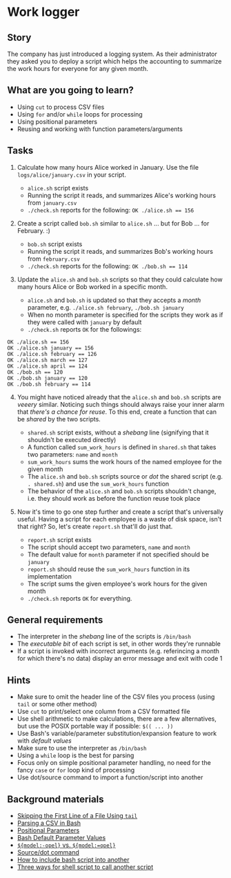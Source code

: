 # Work logger

## Story

The company has just introduced a logging system.
As their administrator they asked you to deploy a script
which helps the accounting to summarize
the work hours for everyone for any given month.

## What are you going to learn?

- Using `cut` to process CSV files
- Using `for` and/or `while` loops for processing
- Using positional parameters
- Reusing and working with function parameters/arguments

## Tasks

1. Calculate how many hours Alice worked in January. Use the file `logs/alice/january.csv` in your script.
    - `alice.sh` script exists
    - Running the script it reads, and summarizes Alice's working hours from `january.csv`
    - `./check.sh` reports for the following:
``` OK ./alice.sh == 156 ```

2. Create a script called `bob.sh` similar to `alice.sh` ... but for Bob ... for February. :)
    - `bob.sh` script exists
    - Running the script it reads, and summarizes Bob's working hours from `february.csv`
    - `./check.sh` reports for the following:
``` OK ./bob.sh == 114 ```

3. Update the `alice.sh` and `bob.sh` scripts so that they could calculate how many hours Alice or Bob worked in a specific month.
    - `alice.sh` and `bob.sh` is updated so that they accepts a *month* parameter, e.g. `./alice.sh february`, `./bob.sh january`
    - When no month parameter is specified for the scripts they work as if they were called with `january` by default
    - `./check.sh` reports `OK` for the followings:

```
OK ./alice.sh == 156
OK ./alice.sh january == 156
OK ./alice.sh february == 126
OK ./alice.sh march == 127
OK ./alice.sh april == 124
OK ./bob.sh == 120
OK ./bob.sh january == 120
OK ./bob.sh february == 114
```

4. You might have noticed already that the `alice.sh` and `bob.sh` scripts are *veeery* similar.
Noticing such things should always raise your inner alarm that *there's a chance for reuse*.
To this end, create a function that can be *shared* by the two scripts.
    - `shared.sh` script exists, without a *shebang* line (signifying that it shouldn't be executed directly)
    - A function called `sum_work_hours` is defined in `shared.sh` that takes two parameters: `name` and `month`
    - `sum_work_hours` sums the work hours of the named employee for the given month
    - The `alice.sh` and `bob.sh` scripts source or *dot* the shared script (e.g. `. shared.sh`) and use the `sum_work_hours` function
    - The behavior of the `alice.sh` and `bob.sh` scripts shouldn't change, i.e. they should work as before the function reuse took place

5. Now it's time to go one step further and create a script that's universally useful.
Having a script for each employee is a waste of disk space, isn't that right?
So, let's create `report.sh` that'll do just that.
    - `report.sh` script exists
    - The script should accept two parameters, `name` and `month`
    - The default value for `month` parameter if not specified should be `january`
    - `report.sh` should reuse the `sum_work_hours` function in its implementation
    - The script sums the given employee's work hours for the given month
    - `./check.sh` reports `OK` for everything.

## General requirements

- The interpreter in the *shebang* line of the scripts is `/bin/bash`
- The *executable bit* of each script is set, in other words they're runnable
- If a script is invoked with incorrect arguments (e.g. referincing a month for which there's no data) display an error message and exit with code 1

## Hints

- Make sure to omit the header line of the CSV files you process (using `tail` or some other method)
- Use `cut` to print/select one column from a CSV formatted file
- Use shell arithmetic to make calculations, there are a few alternatives, but use the POSIX portable way if possible: `$(( ... ))`
- Use Bash's variable/parameter substitution/expansion feature to work with _default values_
- Make sure to use the interpreter as `/bin/bash`
- Using a `while` loop is the best for parsing
- Focus only on simple positional parameter handling, no need for the fancy `case` or `for` loop kind of processing
- Use dot/source command to import a function/script into another

## Background materials

- [Skipping the First Line of a File Using `tail`](https://stackoverflow.com/a/604871)
- <i class="far fa-exclamation"></i> [Parsing a CSV in Bash](https://www.shell-tips.com/bash/how-to-parse-csv-file/)
- <i class="far fa-book-open"></i> [Positional Parameters](https://www.baeldung.com/linux/use-command-line-arguments-in-bash-script#positional-parameters)
- [Bash Default Parameter Values](https://shellmagic.xyz/#variable-operations)
- [`${model:-opel}` vs. `${model:=opel}`](https://stackoverflow.com/a/48218788)
- [Source/dot command](https://www.shell-tips.com/bash/source-dot-command/)
- [How to include bash script into another](https://tecadmin.net/include-bash-script-in-other-bash-script/)
- [Three ways for shell script to call another script](https://developpaper.com/three-ways-for-shell-script-to-call-another-script/)
